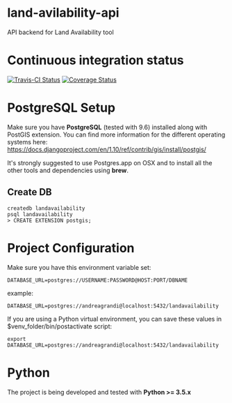 # land-avilability-api
API backend for Land Availability tool

# Continuous integration status

[![Travis-CI Status](https://secure.travis-ci.org/alphagov/land-availability-api.png?branch=master)](http://travis-ci.org/#!/alphagov/land-availability-api)
[![Coverage Status](https://coveralls.io/repos/github/alphagov/land-availability-api/badge.svg?branch=coveralls)](https://coveralls.io/github/alphagov/land-availability-api?branch=coveralls)

# PostgreSQL Setup

Make sure you have **PostgreSQL** (tested with 9.6) installed along with PostGIS
extension. You can find more information for the different operating systems
here: https://docs.djangoproject.com/en/1.10/ref/contrib/gis/install/postgis/

It's strongly suggested to use Postgres.app on OSX and to install all the other
tools and dependencies using **brew**.

## Create DB

```
createdb landavailability
psql landavailability
> CREATE EXTENSION postgis;
```

# Project Configuration

Make sure you have this environment variable set:

```
DATABASE_URL=postgres://USERNAME:PASSWORD@HOST:PORT/DBNAME
```

example:

```
DATABASE_URL=postgres://andreagrandi@localhost:5432/landavailability
```

If you are using a Python virtual environment, you can save these values in
$venv_folder/bin/postactivate script:

```
export DATABASE_URL=postgres://andreagrandi@localhost:5432/landavailability
```

# Python

The project is being developed and tested with **Python >= 3.5.x**
